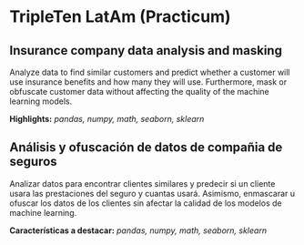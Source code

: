 # TripleTen LatAm (Practicum)

## Insurance company data analysis and masking
Analyze data to find similar customers and predict whether a customer will use insurance benefits and how many they will use.
Furthermore, mask or obfuscate customer data without affecting the quality of the machine learning models.

**Highlights:** *pandas, numpy, math, seaborn, sklearn*

## Análisis y ofuscación de datos de compañia de seguros 
Analizar datos para encontrar clientes similares y predecir si un cliente usara las prestaciones del seguro y cuantas usará.
Asimismo, enmascarar u ofuscar los datos de los clientes sin afectar la calidad de los modelos de machine learning.

**Características a destacar:** *pandas, numpy, math, seaborn, sklearn*
